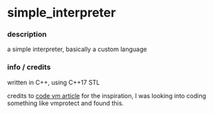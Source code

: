 # simple_interpreter

### description
a simple interpreter, basically a custom language


### info / credits
written in C++, using C++17 STL

credits to [code vm article](https://blog.usejournal.com/writing-a-simple-vm-in-80-lines-of-code-4fe0e949a0d9) for the inspiration, I was looking into coding something like vmprotect and found this.
